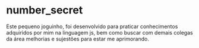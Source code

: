 # number_secret
Este pequeno joguinho, foi desenvolvido para praticar conhecimentos adquiridos por mim na linguagem js, bem como buscar com demais colegas da área melhorias e sujestões para estar me aprimorando.